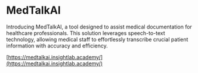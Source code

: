# MedTalkAI

Introducing MedTalkAI, a tool designed to assist medical documentation for healthcare professionals. This solution leverages speech-to-text technology, allowing medical staff to effortlessly transcribe crucial patient information with accuracy and efficiency.

[https://medtalkai.insightlab.academy/](https://medtalkai.insightlab.academy/)
